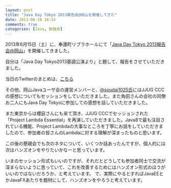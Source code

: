 ```yaml
---
layout: post
title: "Java Day Tokyo 2013報告会@岡山を開催してきた"
date: 2013-06-18 16:24
comments: true
categories: [Java, 勉強会]
---
```


2013年6月15日（土）に、奉還町リブラホールにて「[Java Day Tokyo 2013報告会@岡山](http://local.aguuu.com/events/15432)」を開催してきました。 

自分は「Java Day Tokyo2013基調公演より」と題して、報告をさせていただきました。

<script async class="speakerdeck-embed" data-id="ebf8f340b7a20130a14b7e8eb314bbb5" data-ratio="1.33333333333333" src="//speakerdeck.com/assets/embed.js"></script>

当日のTwitterのまとめは、[こちら](http://togetter.com/li/518745)

その他、岡山Javaユーザ会の運営メンバーと、[@soudai1025氏](https://twitter.com/soudai1025)にはJJUG CCCの感想についてもセッションをしていただきました。また角田さんの会社の同僚お二人にもJava Day Tokyoに参加しての感想を話していただきました。

また東京からは櫻庭さんにも来て頂き、JJUG CCCでセッションされた「Project Lambda Essential」を再演していただきました。Java8で最も注目されている機能、Project Lambdaの大事なところを丁寧にお話をしていただきましたので、参加者の皆さんのLambdaに対する理解が深まったものと思います。

この後の懇親会でも次のネタについて、いくつか話あったんですが、個人的には次はハンズオンをやりたいかなーと思っています。

いまのセッション形式もいいのですが、それだとどうしても参加者同士で交流が深まらないように思っていて、これを改善するためにはハンズオン形式のほうがいいのではないだろうか、と考えています。
で、実際にやるとすればJavaEEとかJavaFXあたりを題材にして、ハンズオンをやろうと考えています。